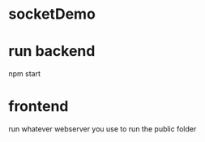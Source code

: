 # socketDemo


# run backend 
npm start



# frontend

run whatever webserver you use to run the public folder
